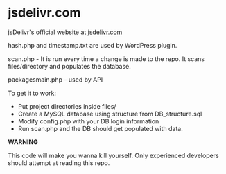 # jsdelivr.com

jsDelivr's official website at [jsdelivr.com](http://www.jsdelivr.com/)


hash.php and timestamp.txt are used by WordPress plugin.

scan.php -  It is run every time a change is made to the repo. It scans files/directory and populates the database.

packagesmain.php - used by API

To get it to work:

* Put project directories inside files/
* Create a MySQL database using structure from DB_structure.sql
* Modify config.php with your DB login information
* Run scan.php and the DB should get populated with data.


**WARNING**

This code will make you wanna kill yourself.
Only experienced developers should attempt at reading this repo.
